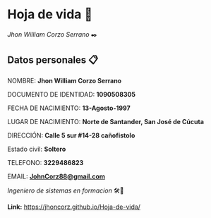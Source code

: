 # Hoja de vida 📌

_Jhon William Corzo Serrano_ ✒️

## Datos personales 📋

NOMBRE:                  **Jhon William Corzo Serrano**

DOCUMENTO DE IDENTIDAD:  **1090508305**

FECHA DE NACIMIENTO:     **13-Agosto-1997**

LUGAR DE NACIMIENTO:      **Norte de Santander, San José de Cúcuta**

DIRECCIÓN: **Calle 5 sur #14-28 cañofistolo**

Estado civil: **Soltero**

TELEFONO: **3229486823**

EMAIL: **JohnCorz88@gmail.com**


_Ingeniero de sistemas en formacion_ 🛠️🚀

**Link:** https://jhoncorz.github.io/Hoja-de-vida/


